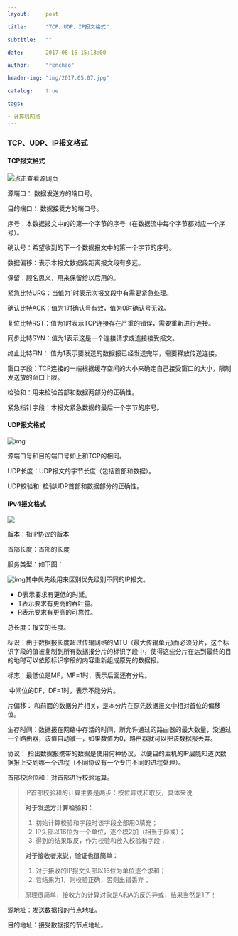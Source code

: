 ```yaml
---
layout:     post

title:      "TCP、UDP、IP报文格式"

subtitle:   ""

date:       2017-08-16 15:13:00

author:     "renchao"

header-img: "img/2017.05.07.jpg"

catalog:    true

tags: 

- 计算机网络
---
```




### TCP、UDP、IP报文格式

#### TCP报文格式

![点击查看源网页](http://my.csdn.net/uploads/201204/10/1334067788_5038.jpg)

源端口： 数据发送方的端口号。

目的端口： 数据接受方的端口号。

序号：本数据报文中的的第一个字节的序号（在数据流中每个字节都对应一个序号）。

确认号：希望收到的下一个数据报文中的第一个字节的序号。

数据偏移：表示本报文数据段距离报文段有多远。

保留：顾名思义，用来保留给以后用的。

紧急比特URG：当值为1时表示次报文段中有需要紧急处理。

确认比特ACK：值为1时确认号有效，值为0时确认号无效。

复位比特RST：值为1时表示TCP连接存在严重的错误，需要重新进行连接。

同步比特SYN：值为1表示这是一个连接请求或连接接受报文。

终止比特FIN： 值为1表示要发送的数据报已经发送完毕，需要释放传送连接。

窗口字段：TCP连接的一端根据缓存空间的大小来确定自己接受窗口的大小，限制发送放的窗口上限。

检验和：用来检验首部和数据两部分的正确性。

紧急指针字段：本报文紧急数据的最后一个字节的序号。

#### UDP报文格式

![img](http://www.yanjingge.com/piques/84864c1fe095359bc9c5ac068e24e781.png)

源端口号和目的端口号如上和TCP的相同。

UDP长度：UDP报文的字节长度（包括首部和数据）。

UDP校验和: 检验UDP首部和数据部分的正确性。

#### IPv4报文格式

![](http://my.csdn.net/uploads/201204/10/1334070198_2001.png)

版本：指IP协议的版本

首部长度：首部的长度

服务类型：如下图：

 ![img](http://my.csdn.net/uploads/201204/10/1334070567_3935.png)其中优先级用来区别优先级别不同的IP报文。

- D表示要求有更低的时延。
- T表示要求有更高的吞吐量。
- R表示要求有更高的可靠性。

总长度：报文的长度。

标识：由于数据报长度超过传输网络的MTU（最大传输单元)而必须分片，这个标识字段的值被复制到所有数据报分片的标识字段中，使得这些分片在达到最终的目的地时可以依照标识字段的内容重新组成原先的数据报。

标志：最低位是MF，MF=1时，表示后面还有分片。

​           中间位的DF，DF=1时，表示不能分片。

片偏移： 和前面的数据分片相关，是本分片在原先数据报文中相对首位的偏移位。

生存时间：数据报在网络中存活的时间，所允许通过的路由器的最大数量，没通过一个路由器，该值自动减一，如果数值为0，路由器就可以把该数据报丢弃。

协议： 指出数据报携带的数据是使用何种协议，以便目的主机的IP层能知道次数据报上交到哪一个进程（不同协议有一个专门不同的进程处理）。

首部校验位和：对首部进行校验运算。

> IP首部校验和的计算主要是两步：按位异或和取反，具体来说
>
> **对于发送方计算检验和：**
>
> 1. 初始计算校验和字段时该字段全部用0填充；
> 2. IP头部以16位为一个单位，逐个模2加（相当于异或）；
> 3. 得到的结果取反，作为校验和放入校验和字段；
>
> **对于接收者来说，验证也很简单：**
>
> 1. 对于接收的IP报文头部以16位为单位逐个求和；
> 2. 若结果为1，则校验正确，否则出错丢弃；
>
> 原理很简单，接收方的计算对象是A和A的反的异或，结果当然是1了！

源地址：发送数据报的节点地址。

目的地址：接受数据报的节点地址。 